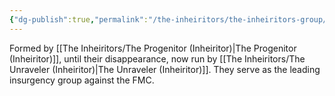 ```yaml
---
{"dg-publish":true,"permalink":"/the-inheiritors/the-inheiritors-group/"}
---
```


Formed by [[The Inheiritors/The Progenitor (Inheiritor)\|The Progenitor (Inheiritor)]], until their disappearance, now run by [[The Inheiritors/The Unraveler (Inheiritor)\|The Unraveler (Inheiritor)]]. They serve as the leading insurgency group against the FMC. 